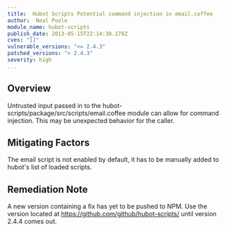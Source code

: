 ```yaml
---
title:  Hubot Scripts Potential command injection in email.coffee
author:  Neal Poole
module_name: hubot-scripts
publish_date: 2013-05-15T22:14:38.178Z
cves: "[]"
vulnerable_versions: "<= 2.4.3"
patched_versions: "> 2.4.3"
severity: high
...
```


## Overview
Untrusted input passed in to the hubot-scripts/package/src/scripts/email.coffee module can allow for command injection. This may be unexpected behavior for the caller.
 
 ## Mitigating Factors
The email script is not enabled by default, it has to be manually added to hubot's list of loaded scripts.

## Remediation Note
A new version containing a fix has yet to be pushed to NPM. Use the version located at https://github.com/github/hubot-scripts/ until version 2.4.4 comes out.
